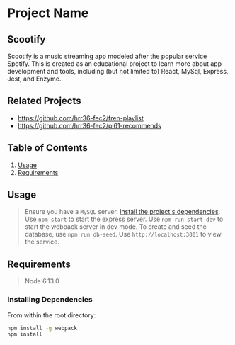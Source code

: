 # Project Name
## Scootify

Scootify is a music streaming app modeled after the popular service Spotify. This is created as an educational project to learn more about app development and tools, including (but not limited to) React, MySql, Express, Jest, and Enzyme.

## Related Projects

  - https://github.com/hrr36-fec2/fren-playlist
  - https://github.com/hrr36-fec2/pl61-recommends

## Table of Contents

1. [Usage](#Usage)
1. [Requirements](#requirements)

## Usage

> Ensure you have a `MySQL` server.
> [Install the project's dependencies](#installing-dependencies).
> Use `npm start` to start the express server.
> Use `npm run start-dev` to start the webpack server in dev mode.
> To create and seed the database, use `npm run db-seed`.
> Use `http://localhost:3001` to view the service.

## Requirements

> Node 6.13.0

### Installing Dependencies

From within the root directory:

```sh
npm install -g webpack
npm install
```

